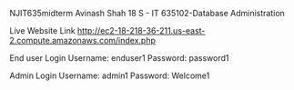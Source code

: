 NJIT635midterm
Avinash Shah
18 S - IT 635102-Database Administration

Live Website Link
http://ec2-18-218-36-211.us-east-2.compute.amazonaws.com/index.php

End user Login 
Username:	enduser1
Password:	password1

Admin Login
Username:	admin1
Password:	Welcome1

